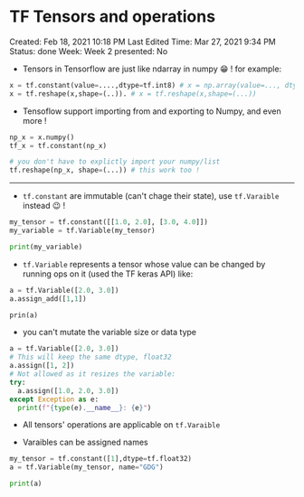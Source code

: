 # TF Tensors and operations

Created: Feb 18, 2021 10:18 PM
Last Edited Time: Mar 27, 2021 9:34 PM
Status: done
Week: Week 2
presented: No

- Tensors in Tensorflow are just like ndarray in numpy 😁  ! for example:

```python
x = tf.constant(value=....,dtype=tf.int8) # x = np.array(value=..., dtype=np.int8)
x = tf.reshape(x,shape=(..)). # x = tf.reshape(x,shape=(...))
```

- Tensoflow support importing from and exporting to Numpy, and even more !

```python
np_x = x.numpy()
tf_x = tf.constant(np_x)

# you don't have to explictly import your numpy/list
tf.reshape(np_x, shape=(...)) # this work too !
```

---

- `tf.constant` are immutable (can't chage their state), use `tf.Varaible` instead 😉  !

```python
my_tensor = tf.constant([[1.0, 2.0], [3.0, 4.0]])
my_variable = tf.Variable(my_tensor)

print(my_variable)
```

- `tf.Variable` represents a tensor whose value can be changed by running ops on it (used the TF keras API) like:

```python
a = tf.Variable([2.0, 3.0])
a.assign_add([1,1])

prin(a)
```

- you can't mutate the variable size or data type

```python
a = tf.Variable([2.0, 3.0])
# This will keep the same dtype, float32
a.assign([1, 2]) 
# Not allowed as it resizes the variable: 
try:
  a.assign([1.0, 2.0, 3.0])
except Exception as e:
  print(f"{type(e).__name__}: {e}")
```

- All tensors' operations are applicable on `tf.Varaible`

- Varaibles can be assigned names

```python
my_tensor = tf.constant([1],dtype=tf.float32)
a = tf.Variable(my_tensor, name="GDG")

print(a)
```
